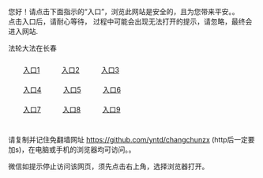 您好！请点击下面指示的“入口”，浏览此网站是安全的，且为您带来平安。。 <br/>
点击入口后，请耐心等待， 过程中可能会出现无法打开的提示，请忽略，最终会进入网站. </br>

法轮大法在长春<br/>
<div style="padding:10px"><a style="margin:20px" target="_blank" href="https://d1u12y3z6w9kb9.cloudfront.net/2Qpsp?xmugb" id="ccLink1" rel="nofollow">入口1</a> <a target="_blank" style="margin:20px" href="https://d345qmqpi262jv.cloudfront.net/2Qpsp?orndz" id="ccLink2" rel="nofollow">入口2</a> <a style="margin:20px" target="_blank" href="https://d2yyvvv419ufgw.cloudfront.net/2Qpsp?szxstu" id="ccLink3" rel="nofollow">入口3</a></div>

<div style="padding:10px" ><a style="margin:20px" target="_blank" href="https://d1u12y3z6w9kb9.cloudfront.net/2Qpsp?xmugb" id="ccLink4" rel="nofollow">入口4</a> <a style="margin:20px" href="https://d345qmqpi262jv.cloudfront.net/2Qpsp?orndz" target="_blank" id="ccLink5" rel="nofollow">入口5</a> <a style="margin:20px" href="https://d2yyvvv419ufgw.cloudfront.net/2Qpsp?szxstu" target="_blank" id="ccLink6" rel="nofollow">入口6</a></div>

<div style="padding:10px"><a style="margin:20px" target="_blank" href="https://d1u12y3z6w9kb9.cloudfront.net/2Qpsp?xmugb" id="ccLink7" rel="nofollow">入口7</a> <a style="margin:20px" href="https://d345qmqpi262jv.cloudfront.net/2Qpsp?orndz" target="_blank" id="ccLink8" rel="nofollow">入口8</a> <a style="margin:20px" target="_blank" href="https://d2yyvvv419ufgw.cloudfront.net/2Qpsp?szxstu" id="ccLink9" rel="nofollow">入口9</a></div>

<br/>



请复制并记住免翻墙网址 https://github.com/yntd/changchunzx (http后一定要加s)，在电脑或手机的浏览器均可访问。。<br/>

微信如提示停止访问该网页，须先点击右上角，选择浏览器打开。
